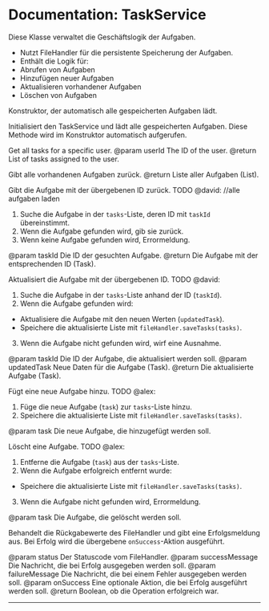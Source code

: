 # Documentation: TaskService


Diese Klasse verwaltet die Geschäftslogik der Aufgaben.
- Nutzt FileHandler für die persistente Speicherung der Aufgaben.
- Enthält die Logik für:
- Abrufen von Aufgaben
- Hinzufügen neuer Aufgaben
- Aktualisieren vorhandener Aufgaben
- Löschen von Aufgaben


Konstruktor, der automatisch alle gespeicherten Aufgaben lädt.


Initialisiert den TaskService und lädt alle gespeicherten Aufgaben.
Diese Methode wird im Konstruktor automatisch aufgerufen.


Get all tasks for a specific user.
@param userId The ID of the user.
@return List of tasks assigned to the user.


Gibt alle vorhandenen Aufgaben zurück.
@return Liste aller Aufgaben (List<Task>).


Gibt die Aufgabe mit der übergebenen ID zurück.
TODO @david:
//alle aufgaben laden
1. Suche die Aufgabe in der `tasks`-Liste, deren ID mit `taskId` übereinstimmt.
2. Wenn die Aufgabe gefunden wird, gib sie zurück.
3. Wenn keine Aufgabe gefunden wird, Errormeldung.

@param taskId Die ID der gesuchten Aufgabe.
@return Die Aufgabe mit der entsprechenden ID (Task).


Aktualisiert die Aufgabe mit der übergebenen ID.
TODO @david:
1. Suche die Aufgabe in der `tasks`-Liste anhand der ID (`taskId`).
2. Wenn die Aufgabe gefunden wird:
- Aktualisiere die Aufgabe mit den neuen Werten (`updatedTask`).
- Speichere die aktualisierte Liste mit `fileHandler.saveTasks(tasks)`.
3. Wenn die Aufgabe nicht gefunden wird, wirf eine Ausnahme.

@param taskId Die ID der Aufgabe, die aktualisiert werden soll.
@param updatedTask Neue Daten für die Aufgabe (Task).
@return Die aktualisierte Aufgabe (Task).


Fügt eine neue Aufgabe hinzu.
TODO @alex:
1. Füge die neue Aufgabe (`task`) zur `tasks`-Liste hinzu.
2. Speichere die aktualisierte Liste mit `fileHandler.saveTasks(tasks)`.

@param task Die neue Aufgabe, die hinzugefügt werden soll.


Löscht eine Aufgabe.
TODO @alex:
1. Entferne die Aufgabe (`task`) aus der `tasks`-Liste.
2. Wenn die Aufgabe erfolgreich entfernt wurde:
- Speichere die aktualisierte Liste mit `fileHandler.saveTasks(tasks)`.
3. Wenn die Aufgabe nicht gefunden wird, Errormeldung.

@param task Die Aufgabe, die gelöscht werden soll.


Behandelt die Rückgabewerte des FileHandler und gibt eine Erfolgsmeldung aus.
Bei Erfolg wird die übergebene `onSuccess`-Aktion ausgeführt.

@param status Der Statuscode vom FileHandler.
@param successMessage Die Nachricht, die bei Erfolg ausgegeben werden soll.
@param failureMessage Die Nachricht, die bei einem Fehler ausgegeben werden soll.
@param onSuccess Eine optionale Aktion, die bei Erfolg ausgeführt werden soll.
@return Boolean, ob die Operation erfolgreich war.


---